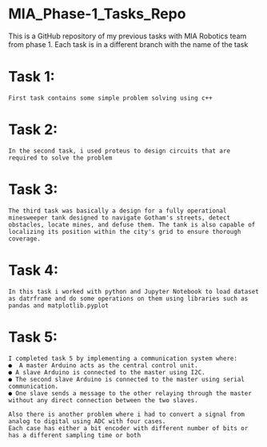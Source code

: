# MIA_Phase-1_Tasks_Repo
This is a GitHub repository of my previous tasks with MIA Robotics team from phase 1. Each task is in a different branch with the name of the task
# Task 1:
    First task contains some simple problem solving using c++
# Task 2:
    In the second task, i used proteus to design circuits that are required to solve the problem
# Task 3:
    The third task was basically a design for a fully operational minesweeper tank designed to navigate Gotham's streets, detect obstacles, locate mines, and defuse them. The tank is also capable of localizing its position within the city's grid to ensure thorough coverage.
# Task 4:
    In this task i worked with python and Jupyter Notebook to load dataset as datrframe and do some operations on them using libraries such as pandas and matplotlib.pyplot
# Task 5:
    I completed task 5 by implementing a communication system where:
    ●  A master Arduino acts as the central control unit.
    ● A slave Arduino is connected to the master using I2C.
    ● The second slave Arduino is connected to the master using serial communication.
    ● One slave sends a message to the other relaying through the master without any direct connection between the two slaves.

    Also there is another problem where i had to convert a signal from analog to digital using ADC with four cases.
    Each case has either a bit encoder with different number of bits or has a different sampling time or both